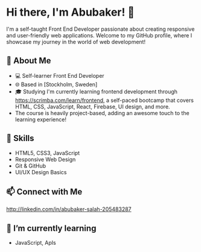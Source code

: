 # Hi there, I'm Abubaker! 👋

I'm a self-taught Front End Developer passionate about creating responsive and user-friendly web applications. Welcome to my GitHub profile, where I showcase my journey in the world of web development!

## 🚀 About Me
- 💻 Self-learner Front End Developer
- 🌐 Based in [Stockholm, Sweden]
- 🎓 Studying I'm currently learning frontend development through https://scrimba.com/learn/frontend, a self-paced bootcamp that covers HTML, CSS, JavaScript, React, Firebase, UI design, and more.
- The course is heavily project-based, adding an awesome touch to the learning experience!

## 🔧 Skills
- HTML5, CSS3, JavaScript
- Responsive Web Design
- Git & GitHub
- UI/UX Design Basics



## 📫 Connect with Me
http://linkedin.com/in/abubaker-salah-205483287

## 🌱 I’m currently learning
- JavaScript, ApIs


